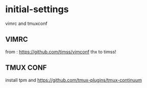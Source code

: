 # initial-settings
vimrc and tmuxconf

## VIMRC

from : https://github.com/timss/vimconf
thx to timss!

## TMUX CONF
install tpm and https://github.com/tmux-plugins/tmux-continuum
